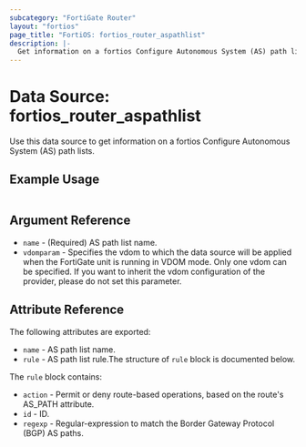 ```yaml
---
subcategory: "FortiGate Router"
layout: "fortios"
page_title: "FortiOS: fortios_router_aspathlist"
description: |-
  Get information on a fortios Configure Autonomous System (AS) path lists.
---
```


# Data Source: fortios_router_aspathlist
Use this data source to get information on a fortios Configure Autonomous System (AS) path lists.


## Example Usage

```hcl

```

## Argument Reference

* `name` - (Required) AS path list name.
* `vdomparam` - Specifies the vdom to which the data source will be applied when the FortiGate unit is running in VDOM mode. Only one vdom can be specified. If you want to inherit the vdom configuration of the provider, please do not set this parameter.

## Attribute Reference

The following attributes are exported:

* `name` - AS path list name.
* `rule` - AS path list rule.The structure of `rule` block is documented below.

The `rule` block contains:

* `action` - Permit or deny route-based operations, based on the route's AS_PATH attribute.
* `id` - ID.
* `regexp` - Regular-expression to match the Border Gateway Protocol (BGP) AS paths.
